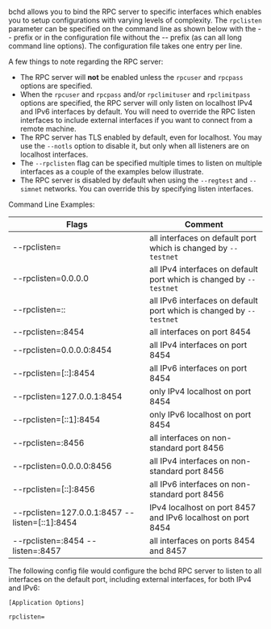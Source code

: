 bchd allows you to bind the RPC server to specific interfaces which enables you
to setup configurations with varying levels of complexity.  The `rpclisten`
parameter can be specified on the command line as shown below with the -- prefix
or in the configuration file without the -- prefix (as can all long command line
options).  The configuration file takes one entry per line.

A few things to note regarding the RPC server:
* The RPC server will **not** be enabled unless the `rpcuser` and `rpcpass`
  options are specified.
* When the `rpcuser` and `rpcpass` and/or `rpclimituser` and `rpclimitpass`
  options are specified, the RPC server will only listen on localhost IPv4 and
  IPv6 interfaces by default.  You will need to override the RPC listen
  interfaces to include external interfaces if you want to connect from a remote
  machine.
* The RPC server has TLS enabled by default, even for localhost.  You may use
  the `--notls` option to disable it, but only when all listeners are on
  localhost interfaces.
* The `--rpclisten` flag can be specified multiple times to listen on multiple
  interfaces as a couple of the examples below illustrate.
* The RPC server is disabled by default when using the `--regtest` and
  `--simnet` networks.  You can override this by specifying listen interfaces.

Command Line Examples:

|Flags|Comment|
|----------|------------|
|--rpclisten=|all interfaces on default port which is changed by `--testnet`|
|--rpclisten=0.0.0.0|all IPv4 interfaces on default port which is changed by `--testnet`|
|--rpclisten=::|all IPv6 interfaces on default port which is changed by `--testnet`|
|--rpclisten=:8454|all interfaces on port 8454|
|--rpclisten=0.0.0.0:8454|all IPv4 interfaces on port 8454|
|--rpclisten=[::]:8454|all IPv6 interfaces on port 8454|
|--rpclisten=127.0.0.1:8454|only IPv4 localhost on port 8454|
|--rpclisten=[::1]:8454|only IPv6 localhost on port 8454|
|--rpclisten=:8456|all interfaces on non-standard port 8456|
|--rpclisten=0.0.0.0:8456|all IPv4 interfaces on non-standard port 8456|
|--rpclisten=[::]:8456|all IPv6 interfaces on non-standard port 8456|
|--rpclisten=127.0.0.1:8457 --listen=[::1]:8454|IPv4 localhost on port 8457 and IPv6 localhost on port 8454|
|--rpclisten=:8454 --listen=:8457|all interfaces on ports 8454 and 8457|

The following config file would configure the bchd RPC server to listen to all interfaces on the default port, including external interfaces, for both IPv4 and IPv6:

```text
[Application Options]

rpclisten=
```
